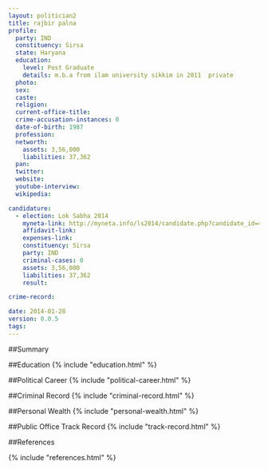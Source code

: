 ```yaml
---
layout: politician2
title: rajbir palna
profile: 
  party: IND
  constituency: Sirsa
  state: Haryana
  education: 
    level: Post Graduate
    details: m.b.a from ilam university sikkim in 2011  private
  photo: 
  sex: 
  caste: 
  religion: 
  current-office-title: 
  crime-accusation-instances: 0
  date-of-birth: 1987
  profession: 
  networth: 
    assets: 3,56,000
    liabilities: 37,362
  pan: 
  twitter: 
  website: 
  youtube-interview: 
  wikipedia: 

candidature: 
  - election: Lok Sabha 2014
    myneta-link: http://myneta.info/ls2014/candidate.php?candidate_id=423
    affidavit-link: 
    expenses-link: 
    constituency: Sirsa 
    party: IND
    criminal-cases: 0
    assets: 3,56,000
    liabilities: 37,362
    result:  

crime-record: 

date: 2014-01-28
version: 0.0.5
tags: 
---
```

##Summary


##Education
{% include "education.html" %}


##Political Career
{% include "political-career.html" %}


##Criminal Record
{% include "criminal-record.html" %}


##Personal Wealth
{% include "personal-wealth.html" %}


##Public Office Track Record
{% include "track-record.html" %}


##References


{% include "references.html" %}